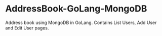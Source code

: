 # AddressBook-GoLang-MongoDB
Address book using MongoDB in GoLang. Contains List Users, Add User and Edit User pages.
